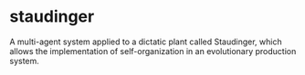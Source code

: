 # staudinger

A multi-agent system applied to a dictatic plant called Staudinger, which allows the implementation of self-organization in an evolutionary production system. 
